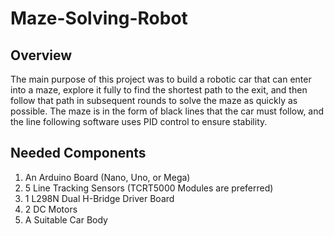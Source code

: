 # Maze-Solving-Robot
## Overview
The main purpose of this project was to build a robotic car that can enter into a maze, explore it fully to find the shortest path to the exit, and then follow that path in subsequent rounds to solve the maze as quickly as possible. The maze is in the form of black lines that the car must follow, and the line following software uses PID control to ensure stability.
## Needed Components
1. An Arduino Board (Nano, Uno, or Mega)
2. 5 Line Tracking Sensors (TCRT5000 Modules are preferred)
3. 1 L298N Dual H-Bridge Driver Board
4. 2 DC Motors
5. A Suitable Car Body
